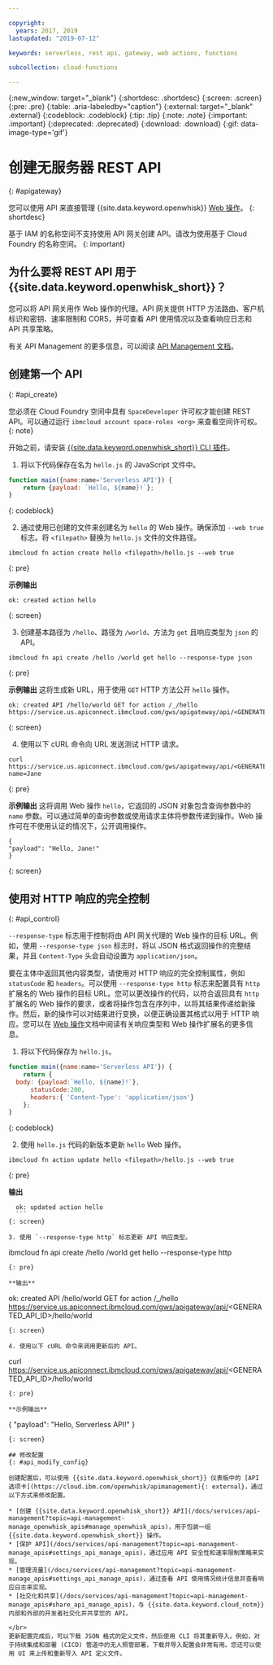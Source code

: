 ```yaml
---

copyright:
  years: 2017, 2019
lastupdated: "2019-07-12"

keywords: serverless, rest api, gateway, web actions, functions

subcollection: cloud-functions

---
```


{:new_window: target="_blank"}
{:shortdesc: .shortdesc}
{:screen: .screen}
{:pre: .pre}
{:table: .aria-labeledby="caption"}
{:external: target="_blank" .external}
{:codeblock: .codeblock}
{:tip: .tip}
{:note: .note}
{:important: .important}
{:deprecated: .deprecated}
{:download: .download}
{:gif: data-image-type='gif'}


# 创建无服务器 REST API
{: #apigateway}

您可以使用 API 来直接管理 {{site.data.keyword.openwhisk}} [Web 操作](/docs/openwhisk?topic=cloud-functions-actions_web)。
{: shortdesc}

基于 IAM 的名称空间不支持使用 API 网关创建 API。请改为使用基于 Cloud Foundry 的名称空间。
{: important}

## 为什么要将 REST API 用于 {{site.data.keyword.openwhisk_short}}？

您可以将 API 网关用作 Web 操作的代理。API 网关提供 HTTP 方法路由、客户机标识和密钥、速率限制和 CORS，并可查看 API 使用情况以及查看响应日志和 API 共享策略。

有关 API Management 的更多信息，可以阅读 [API Management 文档](/docs/api-management?topic=api-management-manage_openwhisk_apis)。

## 创建第一个 API
{: #api_create}

您必须在 Cloud Foundry 空间中具有 `SpaceDeveloper` 许可权才能创建 REST API。可以通过运行 `ibmcloud account space-roles <org>` 来查看空间许可权。
{: note}

开始之前，请安装 [{{site.data.keyword.openwhisk_short}} CLI 插件](/docs/openwhisk?topic=cloud-functions-cli_install)。

1. 将以下代码保存在名为 `hello.js` 的 JavaScript 文件中。
  ```javascript
  function main({name:name='Serverless API'}) {
      return {payload: `Hello, ${name}!`};
  }
  ```
  {: codeblock}

2. 通过使用已创建的文件来创建名为 `hello` 的 Web 操作。确保添加 `--web true` 标志。将 `<filepath>` 替换为 `hello.js` 文件的文件路径。

  ```
  ibmcloud fn action create hello <filepath>/hello.js --web true
  ```
  {: pre}

  **示例输出**
  ```
  ok: created action hello
  ```
  {: screen}

3. 创建基本路径为 `/hello`、路径为 `/world`、方法为 `get` 且响应类型为 `json` 的 API。
  ```
  ibmcloud fn api create /hello /world get hello --response-type json
  ```
  {: pre}

  **示例输出**
  这将生成新 URL，用于使用 `GET` HTTP 方法公开 `hello` 操作。

  ```
  ok: created API /hello/world GET for action /_/hello
  https://service.us.apiconnect.ibmcloud.com/gws/apigateway/api/<GENERATED_API_ID>/hello/world
  ```
  {: screen}

  
4. 使用以下 cURL 命令向 URL 发送测试 HTTP 请求。
  ```
  curl https://service.us.apiconnect.ibmcloud.com/gws/apigateway/api/<GENERATED_API_ID>/hello/world?name=Jane
  ```
  {: pre}

  **示例输出**
  这将调用 Web 操作 `hello`，它返回的 JSON 对象包含查询参数中的 `name` 参数。可以通过简单的查询参数或使用请求主体将参数传递到操作。Web 操作可在不使用认证的情况下，公开调用操作。

  ```
  {
  "payload": "Hello, Jane!"
  }
  ```
  {: screen}



## 使用对 HTTP 响应的完全控制
{: #api_control}

`--response-type` 标志用于控制将由 API 网关代理的 Web 操作的目标 URL。例如，使用 `--response-type json` 标志时，将以 JSON 格式返回操作的完整结果，并且 `Content-Type` 头会自动设置为 `application/json`。

要在主体中返回其他内容类型，请使用对 HTTP 响应的完全控制属性，例如 `statusCode` 和 `headers`。可以使用 `--response-type http` 标志来配置具有 `http` 扩展名的 Web 操作的目标 URL。您可以更改操作的代码，以符合返回具有 `http` 扩展名的 Web 操作的要求，或者将操作包含在序列中，以将其结果传递给新操作。然后，新的操作可以对结果进行变换，以便正确设置其格式以用于 HTTP 响应。您可以在 [Web 操作](/docs/openwhisk?topic=cloud-functions-actions_web)文档中阅读有关响应类型和 Web 操作扩展名的更多信息。

1. 将以下代码保存为 `hello.js`。
  ```javascript
  function main({name:name='Serverless API'}) {
      return { 
    body: {payload:`Hello, ${name}!`},
        statusCode:200,
        headers:{ 'Content-Type': 'application/json'}
      };
  }
  ```
  {: codeblock}

2. 使用 `hello.js` 代码的新版本更新 `hello` Web 操作。
  ```
  ibmcloud fn action update hello <filepath>/hello.js --web true
  ```
  {: pre}

  **输出**
  ```
    ok: updated action hello
    ```
  {: screen}

3. 使用 `--response-type http` 标志更新 API 响应类型。
  ```
  ibmcloud fn api create /hello /world get hello --response-type http
  ```
  {: pre}

  **输出**
  ```
  ok: created API /hello/world GET for action /_/hello
  https://service.us.apiconnect.ibmcloud.com/gws/apigateway/api/<GENERATED_API_ID>/hello/world
  ```
  {: screen}

4. 使用以下 cURL 命令来调用更新后的 API。
  ```
  curl https://service.us.apiconnect.ibmcloud.com/gws/apigateway/api/<GENERATED_API_ID>/hello/world
  ```
  {: pre}

  **示例输出**
  ```
  {
  "payload": "Hello, Serverless API!"
  }
  ```
  {: screen}

## 修改配置
{: #api_modify_config}

创建配置后，可以使用 {{site.data.keyword.openwhisk_short}} 仪表板中的 [API 选项卡](https://cloud.ibm.com/openwhisk/apimanagement){: external}，通过以下方式来修改配置。

* [创建 {{site.data.keyword.openwhisk_short}} API](/docs/services/api-management?topic=api-management-manage_openwhisk_apis#manage_openwhisk_apis)，用于包装一组 {{site.data.keyword.openwhisk_short}} 操作。
* [保护 API](/docs/services/api-management?topic=api-management-manage_apis#settings_api_manage_apis)，通过应用 API 安全性和速率限制策略来实现。
* [管理流量](/docs/services/api-management?topic=api-management-manage_apis#settings_api_manage_apis)，通过查看 API 使用情况统计信息并查看响应日志来实现。
* [社交化和共享](/docs/services/api-management?topic=api-management-manage_apis#share_api_manage_apis)，与 {{site.data.keyword.cloud_notm}} 内部和外部的开发者社交化并共享您的 API。

</br>
更新配置完成后，可以下载 JSON 格式的定义文件，然后使用 CLI 将其重新导入。例如，对于持续集成和部署 (CICD) 管道中的无人照管部署，下载并导入配置会非常有用。您还可以使用 UI 来上传和重新导入 API 定义文件。



